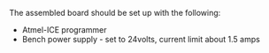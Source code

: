 The assembled board should be set up with the following:
* Atmel-ICE programmer
* Bench power supply - set to 24volts, current limit about 1.5 amps


